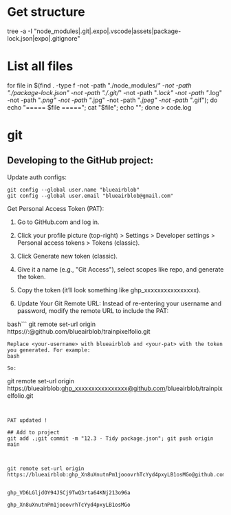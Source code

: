 
# Get structure
tree -a -I "node_modules|.git|.expo|.vscode|assets|package-lock.json|expo|.gitignore"

# List all files
for file in $(find . -type f -not -path "./node_modules/*" -not -path "./package-lock.json" -not -path "./.git/*" -not -path "*.lock" -not -path "*.log" -not -path "*.png" -not -path "*.jpg" -not -path "*.jpeg" -not -path "*.gif"); do echo "===== $file ====="; cat "$file"; echo ""; done > code.log


# git 

## Developing to the GitHub project:
Update auth configs:
```
git config --global user.name "blueairblob"
git config --global user.email "blueairblob@gmail.com"
```

Get Personal Access Token (PAT):

1) Go to GitHub.com and log in.

2) Click your profile picture (top-right) > Settings > Developer settings > Personal access tokens > Tokens (classic).

3) Click Generate new token (classic).

4) Give it a name (e.g., "Git Access"), select scopes like repo, and generate the token.

5) Copy the token (it’ll look something like ghp_xxxxxxxxxxxxxxxx).

6) Update Your Git Remote URL:
Instead of re-entering your username and password, modify the remote URL to include the PAT:

bash```
git remote set-url origin https://<your-username>:<your-pat>@github.com/blueairblob/trainpixelfolio.git
```
Replace <your-username> with blueairblob and <your-pat> with the token you generated. For example:
bash

So: 
```
git remote set-url origin https://blueairblob:ghp_xxxxxxxxxxxxxxxx@github.com/blueairblob/trainpixelfolio.git
```


PAT updated !

## Add to project
git add .;git commit -m "12.3 - Tidy package.json"; git push origin main



git remote set-url origin https://blueairblob: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@github.com/blueairblob/trainpixelfolio.git


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

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